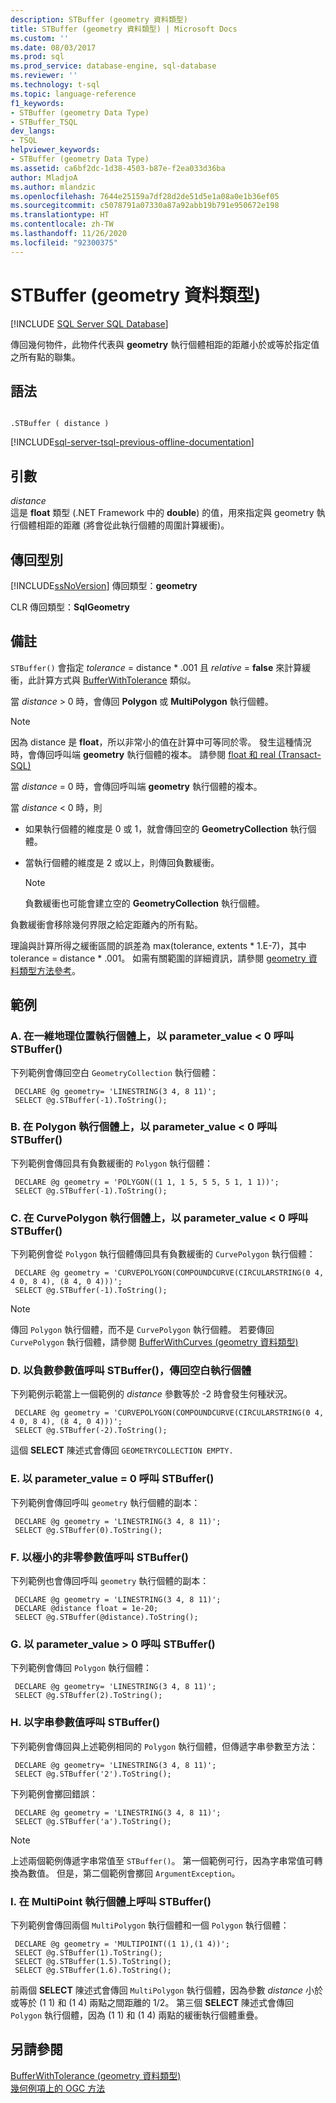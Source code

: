 ```yaml
---
description: STBuffer (geometry 資料類型)
title: STBuffer (geometry 資料類型) | Microsoft Docs
ms.custom: ''
ms.date: 08/03/2017
ms.prod: sql
ms.prod_service: database-engine, sql-database
ms.reviewer: ''
ms.technology: t-sql
ms.topic: language-reference
f1_keywords:
- STBuffer (geometry Data Type)
- STBuffer_TSQL
dev_langs:
- TSQL
helpviewer_keywords:
- STBuffer (geometry Data Type)
ms.assetid: ca6bf2dc-1d38-4503-b87e-f2ea033d36ba
author: MladjoA
ms.author: mlandzic
ms.openlocfilehash: 7644e25159a7df28d2de51d5e1a08a0e1b36ef05
ms.sourcegitcommit: c5078791a07330a87a92abb19b791e950672e198
ms.translationtype: HT
ms.contentlocale: zh-TW
ms.lasthandoff: 11/26/2020
ms.locfileid: "92300375"
---
```

# <a name="stbuffer-geometry-data-type"></a>STBuffer (geometry 資料類型)
[!INCLUDE [SQL Server SQL Database](../../includes/applies-to-version/sql-asdb.md)]

傳回幾何物件，此物件代表與 **geometry** 執行個體相距的距離小於或等於指定值之所有點的聯集。
  
## <a name="syntax"></a>語法  
  
```  
  
.STBuffer ( distance )  
```  
  
[!INCLUDE[sql-server-tsql-previous-offline-documentation](../../includes/sql-server-tsql-previous-offline-documentation.md)]

## <a name="arguments"></a>引數
 *distance*  
 這是 **float** 類型 (.NET Framework 中的 **double**) 的值，用來指定與 geometry 執行個體相距的距離 (將會從此執行個體的周圍計算緩衝)。  
  
## <a name="return-types"></a>傳回型別  
 [!INCLUDE[ssNoVersion](../../includes/ssnoversion-md.md)] 傳回類型：**geometry**  
  
 CLR 傳回類型：**SqlGeometry**  
  
## <a name="remarks"></a>備註  
 `STBuffer()` 會指定 *tolerance* = distance \* .001 且 *relative* = **false** 來計算緩衝，此計算方式與 [BufferWithTolerance](../../t-sql/spatial-geometry/bufferwithtolerance-geometry-data-type.md) 類似。  
  
 當 *distance* > 0 時，會傳回 **Polygon** 或 **MultiPolygon** 執行個體。  
  
> [!NOTE]  
>  因為 distance 是 **float**，所以非常小的值在計算中可等同於零。  發生這種情況時，會傳回呼叫端 **geometry** 執行個體的複本。  請參閱 [float 和 real &#40;Transact-SQL&#41;](../../t-sql/data-types/float-and-real-transact-sql.md)  
  
 當 *distance* = 0 時，會傳回呼叫端 **geometry** 執行個體的複本。  
  
 當 *distance* < 0 時，則  
  
-   如果執行個體的維度是 0 或 1，就會傳回空的 **GeometryCollection** 執行個體。  
  
-   當執行個體的維度是 2 或以上，則傳回負數緩衝。  
  
    > [!NOTE]  
    >  負數緩衝也可能會建立空的 **GeometryCollection** 執行個體。  
  
 負數緩衝會移除幾何界限之給定距離內的所有點。  
  
 理論與計算所得之緩衝區間的誤差為 max(tolerance, extents * 1.E-7)，其中 tolerance = distance \* .001。 如需有關範圍的詳細資訊，請參閱 [geometry 資料類型方法參考](./spatial-types-geometry-transact-sql.md)。  
  
## <a name="examples"></a>範例  
  
### <a name="a-calling-stbuffer-with-parameter_value--0-on-one-dimensional-geometry-instance"></a>A. 在一維地理位置執行個體上，以 parameter_value < 0 呼叫 STBuffer()  
 下列範例會傳回空白 `GeometryCollection` 執行個體：  
  
```
 DECLARE @g geometry= 'LINESTRING(3 4, 8 11)'; 
 SELECT @g.STBuffer(-1).ToString();
 ```  
  
### <a name="b-calling-stbuffer-with-parameter_value--0-on-a-polygon-instance"></a>B. 在 Polygon 執行個體上，以 parameter_value < 0 呼叫 STBuffer()  
 下列範例會傳回具有負數緩衝的 `Polygon` 執行個體：  
  
```
 DECLARE @g geometry = 'POLYGON((1 1, 1 5, 5 5, 5 1, 1 1))'; 
 SELECT @g.STBuffer(-1).ToString();
 ```  
  
### <a name="c-calling-stbuffer-with-parameter_value--0-on-a-curvepolygon-instance"></a>C. 在 CurvePolygon 執行個體上，以 parameter_value < 0 呼叫 STBuffer()  
 下列範例會從 `Polygon` 執行個體傳回具有負數緩衝的 `CurvePolygon` 執行個體：  
  
```
 DECLARE @g geometry = 'CURVEPOLYGON(COMPOUNDCURVE(CIRCULARSTRING(0 4, 4 0, 8 4), (8 4, 0 4)))'; 
 SELECT @g.STBuffer(-1).ToString();
 ```  
  
> [!NOTE]  
>  傳回 `Polygon` 執行個體，而不是 `CurvePolygon` 執行個體。  若要傳回 `CurvePolygon` 執行個體，請參閱 [BufferWithCurves &#40;geometry 資料類型&#41;](../../t-sql/spatial-geometry/bufferwithcurves-geometry-data-type.md)  
  
### <a name="d-calling-stbuffer-with-a-negative-parameter-value-that-returns-an-empty-instance"></a>D. 以負數參數值呼叫 STBuffer()，傳回空白執行個體  
 下列範例示範當上一個範例的 *distance* 參數等於 -2 時會發生何種狀況。  
  
```
 DECLARE @g geometry = 'CURVEPOLYGON(COMPOUNDCURVE(CIRCULARSTRING(0 4, 4 0, 8 4), (8 4, 0 4)))'; 
 SELECT @g.STBuffer(-2).ToString();
 ```  
  
 這個 **SELECT** 陳述式會傳回 `GEOMETRYCOLLECTION EMPTY.`  
  
### <a name="e-calling-stbuffer-with-parameter_value--0"></a>E. 以 parameter_value = 0 呼叫 STBuffer()  
 下列範例會傳回呼叫 `geometry` 執行個體的副本：  
  
```
 DECLARE @g geometry = 'LINESTRING(3 4, 8 11)'; 
 SELECT @g.STBuffer(0).ToString();
 ```  
  
### <a name="f-calling-stbuffer-with-a-non-zero-parameter-value-that-is-extremely-small"></a>F. 以極小的非零參數值呼叫 STBuffer()  
 下列範例也會傳回呼叫 `geometry` 執行個體的副本：  
  
```
 DECLARE @g geometry = 'LINESTRING(3 4, 8 11)';  
 DECLARE @distance float = 1e-20;  
 SELECT @g.STBuffer(@distance).ToString();
 ```  
  
### <a name="g-calling-stbuffer-with-parameter_value--0"></a>G. 以 parameter_value > 0 呼叫 STBuffer()  
 下列範例會傳回 `Polygon` 執行個體：  
  
```
 DECLARE @g geometry= 'LINESTRING(3 4, 8 11)'; 
 SELECT @g.STBuffer(2).ToString();
 ```  
  
### <a name="h-calling-stbuffer-with-a-string-parameter-value"></a>H. 以字串參數值呼叫 STBuffer()  
 下列範例會傳回與上述範例相同的 `Polygon` 執行個體，但傳遞字串參數至方法：  
  
```
 DECLARE @g geometry= 'LINESTRING(3 4, 8 11)'; 
 SELECT @g.STBuffer('2').ToString();
 ```  
  
 下列範例會擲回錯誤：  
  
```
 DECLARE @g geometry = 'LINESTRING(3 4, 8 11)'; 
 SELECT @g.STBuffer('a').ToString();
 ```  
  
> [!NOTE]  
>  上述兩個範例傳遞字串常值至 `STBuffer()`。  第一個範例可行，因為字串常值可轉換為數值。 但是，第二個範例會擲回 `ArgumentException`。  
  
### <a name="i-calling-stbuffer-on-a-multipoint-instance"></a>I. 在 MultiPoint 執行個體上呼叫 STBuffer()  
 下列範例會傳回兩個 `MultiPolygon` 執行個體和一個 `Polygon` 執行個體：  
  
```
 DECLARE @g geometry = 'MULTIPOINT((1 1),(1 4))'; 
 SELECT @g.STBuffer(1).ToString(); 
 SELECT @g.STBuffer(1.5).ToString(); 
 SELECT @g.STBuffer(1.6).ToString();
 ```  
  
 前兩個 **SELECT** 陳述式會傳回 `MultiPolygon` 執行個體，因為參數 *distance* 小於或等於 (1 1) 和 (1 4) 兩點之間距離的 1/2。 第三個 **SELECT** 陳述式會傳回 `Polygon` 執行個體，因為 (1 1) 和 (1 4) 兩點的緩衝執行個體重疊。  
  
## <a name="see-also"></a>另請參閱  
 [BufferWithTolerance &#40;geometry 資料類型&#41;](../../t-sql/spatial-geometry/bufferwithtolerance-geometry-data-type.md)   
 [幾何例項上的 OGC 方法](../../t-sql/spatial-geometry/ogc-methods-on-geometry-instances.md)  
  

